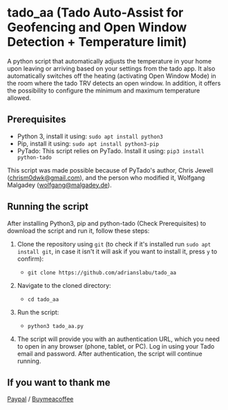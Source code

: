 # tado_aa (Tado Auto-Assist for Geofencing and Open Window Detection + Temperature limit)

A python script that automatically adjusts the temperature in your home upon leaving or arriving based on your settings from the tado app. It also automatically switches off the heating (activating Open Window Mode) in the room where the tado TRV detects an open window.
In addition, it offers the possibility to configure the minimum and maximum temperature allowed.

## Prerequisites

- Python 3, install it using:
  `sudo apt install python3`
- Pip, install it using:
  `sudo apt install python3-pip`
- PyTado: This script relies on PyTado. Install it using:
  `pip3 install python-tado`

This script was made possible because of PyTado's author, Chris Jewell (chrism0dwk@gmail.com), and the person who modified it, Wolfgang Malgadey (wolfgang@malgadey.de).

## Running the script

After installing Python3, pip and python-tado (Check Prerequisites) to download the script and run it, follow these steps:

1. Clone the repository using `git` (to check if it's installed run `sudo apt install git`, in case it isn't it will ask if you want to install it, press `y` to confirm):
   - `git clone https://github.com/adrianslabu/tado_aa`

2. Navigate to the cloned directory:
   - `cd tado_aa`

3. Run the script:
   - `python3 tado_aa.py`

4. The script will provide you with an authentication URL, which you need to open in any browser (phone, tablet, or PC). Log in using your Tado email and password. After authentication, the script will continue running.

## If you want to thank me

[Paypal](https://paypal.me/adrianslabu) /
[Buymeacoffee](https://www.buymeacoffee.com/adrianslabu)
